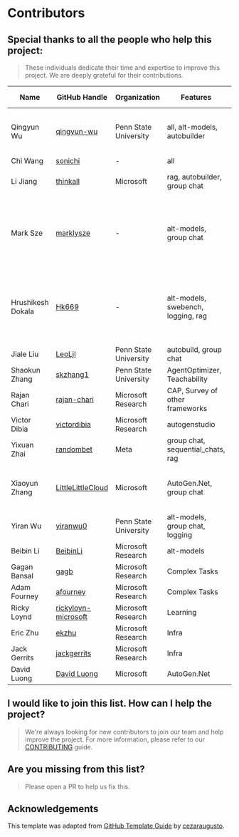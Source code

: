 # Contributors

## Special thanks to all the people who help this project:
> These individuals dedicate their time and expertise to improve this project. We are deeply grateful for their contributions.

| Name | GitHub Handle | Organization | Features | Roadmap Lead | Additional  Information |
|---|---|---|---|---|---|
| Qingyun Wu | [qingyun-wu](https://github.com/qingyun-wu) | Penn State University | all, alt-models, autobuilder | Yes | Available most of the time (US Eastern Time) |
| Chi Wang | [sonichi](https://github.com/sonichi) | - | all | Yes | |
| Li Jiang | [thinkall](https://github.com/thinkall) | Microsoft | rag, autobuilder, group chat | Yes | [Issue #1657](https://github.com/microsoft/autogen/issues/1657) - Beijing, GMT+8 |
| Mark Sze | [marklysze](https://github.com/marklysze) | - | alt-models, group chat | No | Generally available (Sydney, AU time) - Group Chat "auto" speaker selection |
| Hrushikesh Dokala | [Hk669](https://github.com/Hk669) | - | alt-models, swebench, logging, rag | No | [Issue #2946](https://github.com/microsoft/autogen/issues/2946), [Pull Request #2933](https://github.com/microsoft/autogen/pull/2933) - Available most of the time (India, GMT+5:30) |
| Jiale Liu | [LeoLjl](https://github.com/LeoLjl) | Penn State University | autobuild, group chat | No | |
| Shaokun Zhang | [skzhang1](https://github.com/skzhang1) | Penn State University | AgentOptimizer, Teachability            | Yes | [Issue #521](https://github.com/microsoft/autogen/issues/521)                         |
| Rajan Chari | [rajan-chari](https://github.com/rajan-chari) | Microsoft Research | CAP, Survey of other frameworks | No | |
| Victor Dibia | [victordibia](https://github.com/victordibia) | Microsoft Research | autogenstudio | Yes | [Issue #737](https://github.com/microsoft/autogen/issues/737) |
| Yixuan Zhai | [randombet](https://github.com/randombet) | Meta | group chat, sequential_chats, rag       | No | |
| Xiaoyun Zhang | [LittleLittleCloud](https://github.com/LittleLittleCloud) | Microsoft | AutoGen.Net, group chat | Yes | [Backlog - AutoGen.Net](https://github.com/microsoft/autogen/issues) - Available most of the time (PST) |
| Yiran Wu | [yiranwu0](https://github.com/yiranwu0) | Penn State University | alt-models, group chat, logging | Yes | |
| Beibin Li | [BeibinLi](https://github.com/BeibinLi) | Microsoft Research | alt-models | Yes | |
| Gagan Bansal | [gagb](https://github.com/gagb) | Microsoft Research |  Complex Tasks | | |
| Adam Fourney | [afourney](https://github.com/afourney) | Microsoft Research |  Complex Tasks | | |
| Ricky Loynd | [rickyloyn-microsoft](https://github.com/rickyloynd-microsoft) | Microsoft Research |  Learning | | |
| Eric Zhu | [ekzhu](https://github.com/ekzhu) | Microsoft Research |  Infra | | |
| Jack Gerrits | [jackgerrits](https://github.com/jackgerrits) | Microsoft Research |  Infra | | |
| David Luong | [David Luong](https://github.com/DavidLuong98) | Microsoft | AutoGen.Net | | |


## I would like to join this list. How can I help the project?
> We're always looking for new contributors to join our team and help improve the project. For more information, please refer to our [CONTRIBUTING](https://microsoft.github.io/autogen/docs/contributor-guide/contributing) guide.


## Are you missing from this list?
> Please open a PR to help us fix this.


## Acknowledgements
This template was adapted from [GitHub Template Guide](https://github.com/cezaraugusto/github-template-guidelines/blob/master/.github/CONTRIBUTORS.md) by [cezaraugusto](https://github.com/cezaraugusto).
